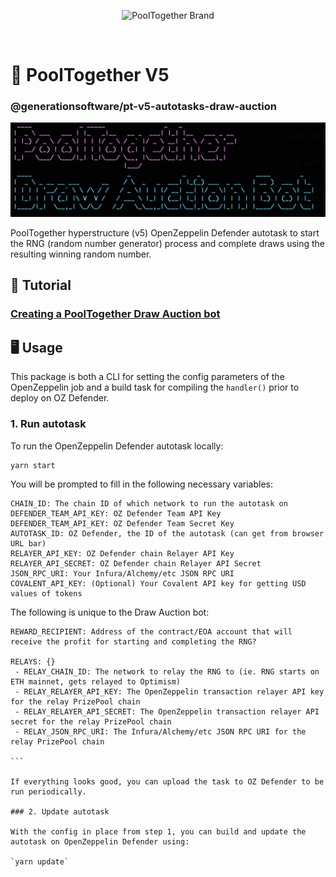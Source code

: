 <p align="center">
  <img src="https://raw.githubusercontent.com/GenerationSoftware/pt-v5-utils-js/main/img/pooltogether-logo--purple@2x.png?raw=true" alt="PoolTogether Brand" style="max-width:100%;" width="300">
</p>

<br />

# 🤖 PoolTogether V5

### @generationsoftware/pt-v5-autotasks-draw-auction

![title image for PoolTogether Draw Auction Bot](https://github.com/generationsoftware/pt-v5-autotasks/raw/main/packages/draw-auction/draw-auction-img.png "title image for PoolTogether Draw Auction Bot")

PoolTogether hyperstructure (v5) OpenZeppelin Defender autotask to start the RNG (random number generator) process and complete draws using the resulting winning random number.

## 📖 Tutorial

### [Creating a PoolTogether Draw Auction bot](https://mirror.xyz/chuckbergeron-g9.eth/1o-d_ScnJ8F0cer5SRmILMSPxTCn4vlWgN7fkU4FD4o)

## 🖥️ Usage

This package is both a CLI for setting the config parameters of the OpenZeppelin job and a build task for compiling the `handler()` prior to deploy on OZ Defender.

### 1. Run autotask

To run the OpenZeppelin Defender autotask locally:

```
yarn start
```

You will be prompted to fill in the following necessary variables:

```
CHAIN_ID: The chain ID of which network to run the autotask on
DEFENDER_TEAM_API_KEY: OZ Defender Team API Key
DEFENDER_TEAM_API_KEY: OZ Defender Team Secret Key
AUTOTASK_ID: OZ Defender, the ID of the autotask (can get from browser URL bar)
RELAYER_API_KEY: OZ Defender chain Relayer API Key
RELAYER_API_SECRET: OZ Defender chain Relayer API Secret
JSON_RPC_URI: Your Infura/Alchemy/etc JSON RPC URI
COVALENT_API_KEY: (Optional) Your Covalent API key for getting USD values of tokens
```

The following is unique to the Draw Auction bot:

````
REWARD_RECIPIENT: Address of the contract/EOA account that will receive the profit for starting and completing the RNG?

RELAYS: {}
 - RELAY_CHAIN_ID: The network to relay the RNG to (ie. RNG starts on ETH mainnet, gets relayed to Optimism)
 - RELAY_RELAYER_API_KEY: The OpenZeppelin transaction relayer API key for the relay PrizePool chain
 - RELAY_RELAYER_API_SECRET: The OpenZeppelin transaction relayer API secret for the relay PrizePool chain
 - RELAY_JSON_RPC_URI: The Infura/Alchemy/etc JSON RPC URI for the relay PrizePool chain

```

If everything looks good, you can upload the task to OZ Defender to be run periodically.

### 2. Update autotask

With the config in place from step 1, you can build and update the autotask on OpenZeppelin Defender using:

`yarn update`
````
